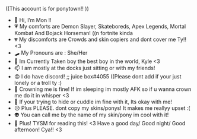 ((This account is for ponytown!! ))
- 🐸 Hi, I’m Mon !!
- 💗 My comforts are Demon Slayer, Skateboreds, Apex Legends, Mortal Kombat And Bojack Horseman! ((n fortnite kinda
- 💔 My discomforts are Crowds and skin copiers and dont cover me Ty!! <3
- 🛹 My Pronouns are : She/Her 
- 💞️ Im Currently Taken boy the best boy in the world, Kyle <3
- 📫 I am mostly at the docks just sitting or with my friends! 
- 😍 I do have discord! ;; juice box#4055 ((Please dont add if your just lonely or a troll ty :)
- 🎉 Crowning me is fine! If im sleeping im mostly AFK so if u wanna crown me do it in whisper <3
- 🌈 If your trying to hide or cuddle im fine with it, Its okay with me!
- 😥 Plus PLEASE. dont copy my skins/ponys! It makes me reallyy upset :(
- 👽 You can call me by the name of my skin/pony im cool with it!
- 🤗 Plus! TYSM for reading this! <3 Have a good day/ Good night/ Good afternoon! Cya!! <3
